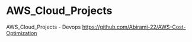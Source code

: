 # AWS_Cloud_Projects
AWS_Cloud_Projects - Devops
https://github.com/Abirami-22/AWS-Cost-Optimization

